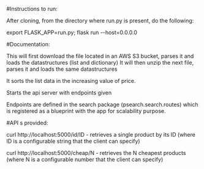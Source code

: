 #Instructions to run:


After cloning, 
from the directory where run.py is present, do the following:

export FLASK_APP=run.py;
flask run --host=0.0.0.0

#Documentation:

This will first download the file located in an AWS S3 bucket, parses it and loads the datastructures (list and dictionary)
It will then unzip the next file, parses it and loads the same datastructures

It sorts the list data in the increasing value of price.

Starts the api server with endpoints given

Endpoints are defined in the search package (psearch.search.routes) which is registered as a blueprint with the app for scalability purpose.

#API s provided:

 curl  http://localhost:5000/id/ID - retrieves a single product by its ID (where ID is a configurable string that the client can specify)
 
 curl  http://localhost:5000/cheap/N - retrieves the N cheapest products (where N is a configurable number that the client can specify)

